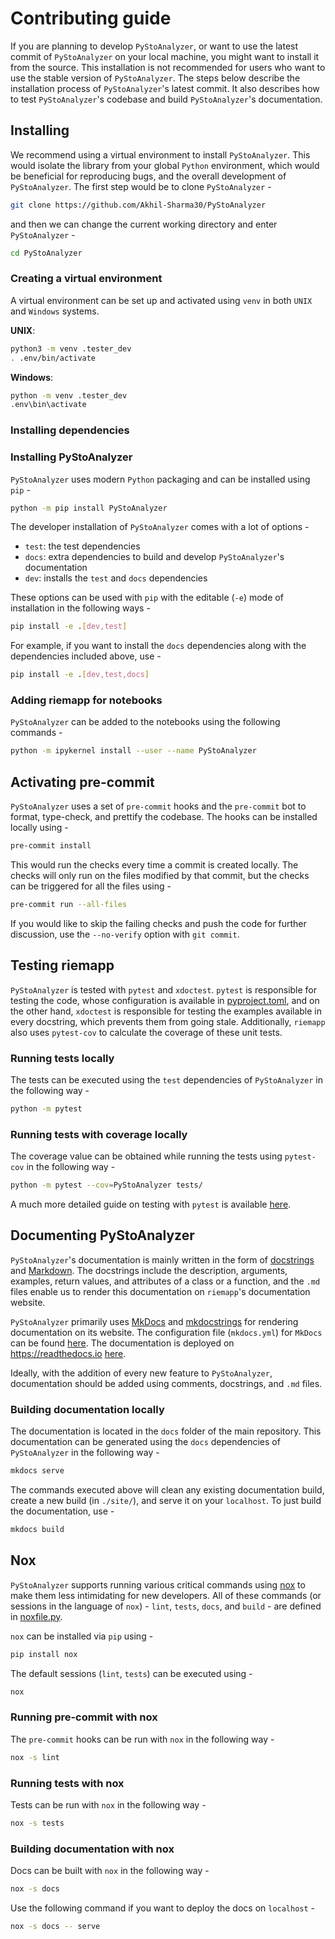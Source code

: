 # Contributing guide

If you are planning to develop `PyStoAnalyzer`, or want to use the latest commit of
`PyStoAnalyzer` on your local machine, you might want to install it from the source.
This installation is not recommended for users who want to use the stable
version of `PyStoAnalyzer`. The steps below describe the installation process of
`PyStoAnalyzer`'s latest commit. It also describes how to test `PyStoAnalyzer`'s codebase
and build `PyStoAnalyzer`'s documentation.


## Installing

We recommend using a virtual environment to install `PyStoAnalyzer`. This would
isolate the library from your global `Python` environment, which would be
beneficial for reproducing bugs, and the overall development of `PyStoAnalyzer`. The
first step would be to clone `PyStoAnalyzer` -

```bash
git clone https://github.com/Akhil-Sharma30/PyStoAnalyzer
```

and then we can change the current working directory and enter `PyStoAnalyzer` -

```bash
cd PyStoAnalyzer
```

### Creating a virtual environment

A virtual environment can be set up and activated using `venv` in both `UNIX`
and `Windows` systems.

**UNIX**:

```bash
python3 -m venv .tester_dev
. .env/bin/activate
```

**Windows**:

```bash
python -m venv .tester_dev
.env\bin\activate
```

### Installing dependencies

### Installing PyStoAnalyzer

`PyStoAnalyzer` uses modern `Python` packaging and can be installed using `pip` -

```bash
python -m pip install PyStoAnalyzer
```

The developer installation of `PyStoAnalyzer` comes with a lot of options -

- `test`: the test dependencies
- `docs`: extra dependencies to build and develop `PyStoAnalyzer`'s documentation
- `dev`: installs the `test` and `docs` dependencies

These options can be used with `pip` with the editable (`-e`) mode of
installation in the following ways -

```bash
pip install -e .[dev,test]
```

For example, if you want to install the `docs` dependencies along with the
dependencies included above, use -

```bash
pip install -e .[dev,test,docs]
```

### Adding riemapp for notebooks

`PyStoAnalyzer` can be added to the notebooks using the following commands -

```bash
python -m ipykernel install --user --name PyStoAnalyzer
```

## Activating pre-commit

`PyStoAnalyzer` uses a set of `pre-commit` hooks and the `pre-commit` bot to format,
type-check, and prettify the codebase. The hooks can be installed locally
using -

```bash
pre-commit install
```

This would run the checks every time a commit is created locally. The checks
will only run on the files modified by that commit, but the checks can be
triggered for all the files using -

```bash
pre-commit run --all-files
```

If you would like to skip the failing checks and push the code for further
discussion, use the `--no-verify` option with `git commit`.

## Testing riemapp

`PyStoAnalyzer` is tested with `pytest` and `xdoctest`. `pytest` is responsible for
testing the code, whose configuration is available in
[pyproject.toml](https://github.com/Saransh-cpp/riemapp/blob/main/pyproject.toml),
and on the other hand, `xdoctest` is responsible for testing the examples
available in every docstring, which prevents them from going stale.
Additionally, `riemapp` also uses `pytest-cov` to calculate the coverage of
these unit tests.

### Running tests locally

The tests can be executed using the `test` dependencies of `PyStoAnalyzer` in the
following way -

```bash
python -m pytest
```

### Running tests with coverage locally

The coverage value can be obtained while running the tests using `pytest-cov` in
the following way -

```bash
python -m pytest --cov=PyStoAnalyzer tests/
```

A much more detailed guide on testing with `pytest` is available
[here](https://scikit-hep.org/developer/pytest).

## Documenting PyStoAnalyzer

`PyStoAnalyzer`'s documentation is mainly written in the form of
[docstrings](https://peps.python.org/pep-0257/) and
[Markdown](https://en.wikipedia.org/wiki/Markdown). The docstrings include the
description, arguments, examples, return values, and attributes of a class or a
function, and the `.md` files enable us to render this documentation on
`riemapp`'s documentation website.

`PyStoAnalyzer` primarily uses [MkDocs](https://www.mkdocs.org/) and
[mkdocstrings](https://mkdocstrings.github.io/) for rendering documentation on
its website. The configuration file (`mkdocs.yml`) for `MkDocs` can be found
[here](https://github.com/Akhil-Sharma30/PyStoAnalyzer/blob/main/mkdocs.yml). The
documentation is deployed on <https://readthedocs.io>
[here](https://riemapp.readthedocs.io/en/latest/).

Ideally, with the addition of every new feature to `PyStoAnalyzer`, documentation
should be added using comments, docstrings, and `.md` files.

### Building documentation locally

The documentation is located in the `docs` folder of the main repository. This
documentation can be generated using the `docs` dependencies of `PyStoAnalyzer` in the
following way -

```bash
mkdocs serve
```

The commands executed above will clean any existing documentation build, create
a new build (in `./site/`), and serve it on your `localhost`. To just build the
documentation, use -

```bash
mkdocs build
```

## Nox

`PyStoAnalyzer` supports running various critical commands using
[nox](https://github.com/wntrblm/nox) to make them less intimidating for new
developers. All of these commands (or sessions in the language of `nox`) -
`lint`, `tests`, `docs`, and `build` - are defined in
[noxfile.py](https://github.com/Akhil-Sharma30/PyStoAnalyzer/blob/main/noxfile.py).

`nox` can be installed via `pip` using -

```bash
pip install nox
```

The default sessions (`lint`, `tests`) can be executed using -

```bash
nox
```

### Running pre-commit with nox

The `pre-commit` hooks can be run with `nox` in the following way -

```bash
nox -s lint
```

### Running tests with nox

Tests can be run with `nox` in the following way -

```bash
nox -s tests
```

### Building documentation with nox

Docs can be built with `nox` in the following way -

```bash
nox -s docs
```

Use the following command if you want to deploy the docs on `localhost` -

```bash
nox -s docs -- serve
```